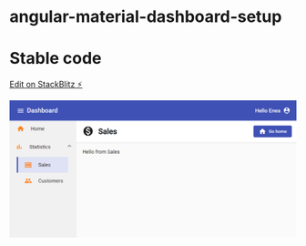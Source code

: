 # angular-material-dashboard-setup

# Stable code
[Edit on StackBlitz ⚡️](https://stackblitz.com/edit/angular-material-dashboard-setup)

![Screenshot](https://raw.githubusercontent.com/eneajaho/angular-material-dashboard-setup/master/scr.png)
